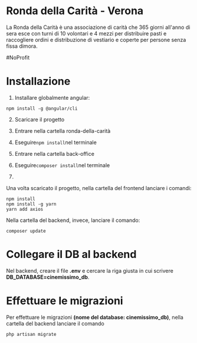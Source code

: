 # Ronda della Carità - Verona
La Ronda della Carità è una associazione di carità che 365 giorni all'anno di sera esce con turni di 10 volontari e 4 mezzi per distribuire pasti e raccogliere ordini e distribuzione di vestiario e coperte per persone senza fissa dimora.

#NoProfit

# Installazione

1. Installare globalmente angular:
```
npm install -g @angular/cli
```

2. Scaricare il progetto
3. Entrare nella cartella ronda-della-carità 
4. Eseguire``` npm install ```nel terminale

5. Entrare nella cartella back-office
6. Eseguire``` composer install ```nel terminale
7. 
Una volta scaricato il progetto, nella cartella del frontend lanciare i comandi:
```
npm install
npm install -g yarn
yarn add axios
```
Nella cartella del backend, invece, lanciare il comando:
```
composer update
```

# Collegare il DB al backend

Nel backend, creare il file **.env** e cercare la riga giusta in cui scrivere **DB_DATABASE=cinemissimo_db**.

# Effettuare le migrazioni
Per effettuare le migrazioni **(nome del database: cinemissimo_db)**, nella cartella del backend lanciare il comando
```
php artisan migrate
```





